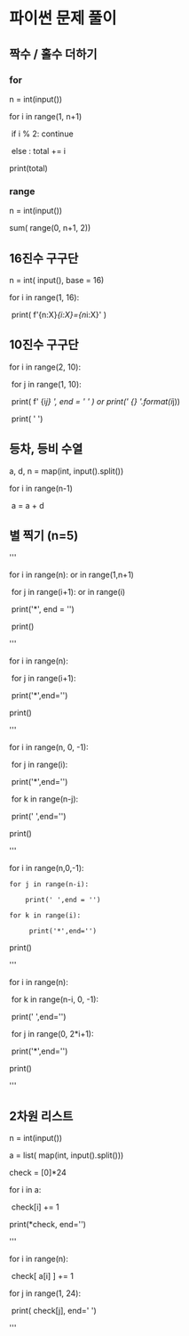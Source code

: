 # 파이썬 문제 풀이



## 		짝수 / 홀수 더하기

### for 

n = int(input())

for i in range(1, n+1)

​	if i % 2: continue

​	else : total += i

print(total)



### range

n = int(input())

sum( range(0, n+1, 2))



## 		16진수 구구단

n = int( input(), base = 16)

for i in range(1, 16):

​	print( f'{n:X}*{i:X}={n*i:X}' )

## 		10진수 구구단

for i in range(2, 10):

​	for j in range(1, 10):

​		print( f' {i*j} ', end = ' ' ) or print(' {}  '.format(i*j))

​	print( ' ')



## 		등차, 등비 수열

a,  d, n = map(int, input().split())

for i in range(n-1)

​	a = a + d

## 	별 찍기 (n=5)

'''

for i in range(n): 	   	or in range(1,n+1)

​	for j in range(i+1): 	or in range(i)

​		print('*', end = '')

​	print()

'''

for i in range(n):

​	 for j in range(i+1):

​	  print('*',end='')

 print()

'''

for i in range(n, 0, -1):

​	 for j in range(i):

​	  print('*',end='')

​	 for k in range(n-j):

​	  print(' ',end='')

 print()

'''

for i in range(n,0,-1):

 	for j in range(n-i):

  		print(' ',end = '')

 	for k in range(i):

 		 print('*',end='')

 print()

'''

for i in range(n):

​	 for k in range(n-i, 0, -1):

​	  print(' ',end='')

​	 for j in range(0, 2*i+1):

​	  print('*',end='')

 print()

'''

## 	2차원 리스트

n = int(input())

a = list( map(int, input().split()))

check = [0]*24

for i in a:

​	check[i] += 1

print(*check, end='')

'''

for i in range(n):

​	 check[ a[i] ] += 1 

for j in range(1, 24):

​	 print( check[j], end=' ')

'''

























